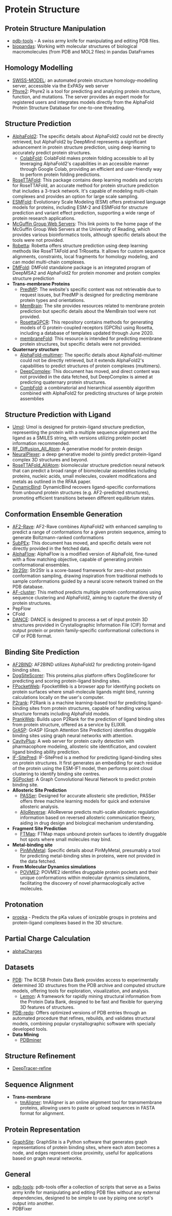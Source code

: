 # Protein Structure

## Protein Structure Manipulation

- [pdb-tools](https://github.com/haddocking/pdb-tools) - A swiss army knife for manipulating and editing PDB files.
- [biopandas](https://biopandas.github.io/biopandas/): Working with molecular structures of biological macromolecules (from PDB and MOL2 files) in pandas DataFrames

## Homology Modelling

- [SWISS-MODEL](http://swissmodel.expasy.org/): an automated protein structure homology-modelling server, accessible via the ExPASy web server
- [Phyre2](http://www.sbg.bio.ic.ac.uk/phyre2/html/page.cgi?id=index): Phyre2 is a tool for predicting and analyzing protein structure, function, and mutations. The server provides an expert mode for registered users and integrates models directly from the AlphaFold Protein Structure Database for one-to-one threading.

## Structure Prediction

- [AlphaFold2](https://alphafold.com/): The specific details about AlphaFold2 could not be directly retrieved, but AlphaFold2 by DeepMind represents a significant advancement in protein structure prediction, using deep learning to accurately predict protein structures.
  - [ColabFold](https://github.com/sokrypton/ColabFold): ColabFold makes protein folding accessible to all by leveraging AlphaFold2's capabilities in an accessible manner through Google Colab, providing an efficient and user-friendly way to perform protein folding predictions.
- [RoseTTAFold](https://github.com/RosettaCommons/RoseTTAFold): This package contains deep learning models and scripts for RoseTTAFold, an accurate method for protein structure prediction that includes a 3-track network. It's capable of modeling multi-chain complexes and provides an option for large scale sampling.
- [ESMFold](https://github.com/facebookresearch/esm): Evolutionary Scale Modeling (ESM) offers pretrained language models for proteins, including ESM-2 and ESMFold for structure prediction and variant effect prediction, supporting a wide range of protein research applications.
- [McGuffin Group Web Servers](https://www.reading.ac.uk/bioinf/index.html): This link points to the home page of the McGuffin Group Web Servers at the University of Reading, which provides various bioinformatics tools, although specific details about the tools were not provided.
- [Robetta](https://robetta.bakerlab.org/): Robetta offers structure prediction using deep learning methods like RoseTTAFold and TrRosetta. It allows for custom sequence alignments, constraints, local fragments for homology modeling, and can model multi-chain complexes.
- [DMFold](https://zhanggroup.org/DMFold/download/): DMFold standalone package is an integrated program of DeepMSA2 and AlphaFold2 for protein monomer and protein complex structure prediction
- **Trans-membrane Proteins**
  - [PredMP](http://www.predmp.com/): The website's specific content was not retrievable due to request issues, but PredMP is designed for predicting membrane protein types and orientations.
  - [MemBrain](http://www.csbio.sjtu.edu.cn/bioinf/MemBrain/): The site provides resources related to membrane protein prediction but specific details about the MemBrain tool were not provided.
  - [RosettaGPCR](https://github.com/benderb1/rosettagpcr): This repository contains methods for generating models of G protein-coupled receptors (GPCRs) using Rosetta, including a database of templates updated through June 2020.
  - [membraneFold](https://ku.biolib.com/MembraneFold/): This resource is intended for predicting membrane protein structures, but specific details were not provided.
- **Quaternary structure**
  - [AlphaFold-multimer](https://github.com/deepmind/alphafold): The specific details about AlphaFold-multimer could not be directly retrieved, but it extends AlphaFold2's capabilities to predict structures of protein complexes (multimers).
  - [DeepComplex](http://tulip.rnet.missouri.edu/deepcomplex/web_index.html): This document has moved, and direct content was not provided in the data fetched, but DeepComplex is aimed at predicting quaternary protein structures.
  - [CombFold](https://lnkd.in/gRVdfaZV): a combinatorial and hierarchical assembly algorithm combined with AlphaFold2 for predicting structures of large protein assemblies

## Structure Prediction with Ligand

- [Umol](https://github.com/patrickbryant1/Umol): Umol is designed for protein-ligand structure prediction, representing the protein with a multiple sequence alignment and the ligand as a SMILES string, with versions utilizing protein pocket information recommended.
- [RF_Diffusion_All_Atom](https://github.com/baker-laboratory/rf_diffusion_all_atom): A generative model for protein design
- [NeuralPlexer](https://github.com/zrqiao/NeuralPLexer): a deep generative model to jointly predict protein-ligand complex 3D structures and beyond.
- [RoseTTAFold_AllAtom](https://github.com/AaronFeller/RoseTTAFold-All-Atom/blob/main/README.md): biomolecular structure prediction neural network that can predict a broad range of biomolecular assemblies including proteins, nucleic acids, small molecules, covalent modifications and metals as outlined in the RFAA paper.
- [DynamicBind](https://github.com/luwei0917/DynamicBind): DynamicBind recovers ligand-specific conformations from unbound protein structures (e.g. AF2-predicted structures), promoting efficient transitions between different equilibrium states.
## Conformation Ensemble Generation

- [AF2-Rave](https://github.com/tiwarylab/alphafold2rave): AF2-Rave combines AlphaFold2 with enhanced sampling to predict a range of conformations for a given protein sequence, aiming to generate Boltzmann-ranked conformations
- [SubPEx](http://durrantlab.com/subpex/): This document has moved, and specific details were not directly provided in the fetched data.
- [AlphaFlow](https://github.com/bjing2016/alphaflow): AlphaFlow is a modified version of AlphaFold, fine-tuned with a flow matching objective, capable of generating protein conformational ensembles.
- [Str2Str](https://github.com/lujiarui/Str2Str): Str2Str is a score-based framework for zero-shot protein conformation sampling, drawing inspiration from traditional methods to sample conformations guided by a neural score network trained on the PDB database.
- [AF-cluster](https://github.com/HWaymentSteele/AF_Cluster): This method predicts multiple protein conformations using sequence clustering and AlphaFold2, aiming to capture the diversity of protein structures.
- PepFlow
- CFold
- [DANCE](https://github.com/PhyloSofS-Team/DANCE): DANCE is designed to process a set of input protein 3D structures provided in Crystallographic Information File (CIF) format and output protein or protein family-specific conformational collections in CIF or PDB format.

## Binding Site Prediction

- [AF2BIND](https://colab.research.google.com/github/sokrypton/af2bind/blob/main/af2bind.ipynb): AF2BIND utilizes AlphaFold2 for predicting protein-ligand binding sites.
- [DogSiteScorer](https://proteins.plus/): This proteins.plus platform offers DogSiteScorer for predicting and scoring protein-ligand binding sites.
- [FPocketWeb](https://durrantlab.pitt.edu/fpocketweb-download/): FpocketWeb is a browser app for identifying pockets on protein surfaces where small-molecule ligands might bind, running calculations locally on the user's computer.
- [P2rank](https://github.com/rdk/p2rank): P2Rank is a machine learning-based tool for predicting ligand-binding sites from protein structures, capable of handling various structure formats including AlphaFold models.
- [PrankWeb](https://prankweb.cz/): Builds upon P2Rank for the prediction of ligand binding sites from protein structure, offered as a service by ELIXIR.
- [GrASP](https://github.com/tiwarylab/GrASP/tree/main): GrASP (Graph Attention Site Prediction) identifies druggable binding sites using graph neural networks with attention.
- [CavityPlus](https://github.com/PKUMDL2017/CavityPlus?tab=readme-ov-file): A web server for protein cavity detection with pharmacophore modeling, allosteric site identification, and covalent ligand binding ability prediction.
- [IF-SitePred](https://github.com/oxpig/binding-sites): IF-SitePred is a method for predicting ligand-binding sites on protein structures. It first generates an embedding for each residue of the protein using the ESM-IF1 model, then performs point cloud clustering to identify binding site centres.
- [SGPocket](https://github.com/KevinCrp/SGPocket): A Graph Convolutional Neural Network to predict protein binding site.
- **Allosteric Site Prediction**
  - [PASSer](https://passer.smu.edu/): Designed for accurate allosteric site prediction, PASSer offers three machine learning models for quick and extensive allosteric analysis.
  - [AlloReverse](http://www.allostery.net/AlloReverse/): AlloReverse predicts multi-scale allosteric regulation information based on reversed allosteric communication theory, aiding in drug design and biological mechanism understanding.
- **Fragment Site Prediction**
  - [FTMap](https://ftmap.bu.edu/show_example.php?example=ace): FTMap maps unbound protein surfaces to identify druggable hot spots where small molecules may bind.
- **Metal-binding site**
  - [PinMyMetal](https://github.com/hhz-lab/PinMyMetal.git): Specific details about PinMyMetal, presumably a tool for predicting metal-binding sites in proteins, were not provided in the data fetched.
- **From Molecular Dynamics simulations**
  - [POVME2](https://durrantlab.pitt.edu/povme2/): POVME2 identifies druggable protein pockets and their unique conformations within molecular dynamics simulations, facilitating the discovery of novel pharmacologically active molecules.

## Protonation

- [propka](https://github.com/jensengroup/propka) - Predicts the pKa values of ionizable groups in proteins and protein-ligand complexes based in the 3D structure.

## Partial Charge Calculation

- [alphaCharges](https://alphacharges.ncbr.muni.cz/)

## Datasets

- [PDB](https://www.rcsb.org/): The RCSB Protein Data Bank provides access to experimentally determined 3D structures from the PDB archive and computed structure models, offering tools for exploration, visualization, and analysis.
  - [Lemon](https://github.com/chopralab/lemon): A framework for rapidly mining structural information from the Protein Data Bank, designed to be fast and flexible for querying 3D features of structures.
- [PDB-redo](https://pdb-redo.eu/): Offers optimized versions of PDB entries through an automated procedure that refines, rebuilds, and validates structural models, combining popular crystallographic software with specially developed tools.
- **Data Mining**
  - [PDBminer](https://github.com/ELELAB/PDBminer)

## Structure Refinement

- [DeepTracer-refine](https://www.semanticscholar.org/paper/Protein-Structure-Refinement-via-DeepTracer-and-Chen-Zia/8eb8e41af63e2b406a253347d1dfcd2185ffba16)

## Sequence Alignment

- **Trans-membrane**
  - [tmAligner](http://skuastk.org/tmaligner/): tmAligner is an online alignment tool for transmembrane proteins, allowing users to paste or upload sequences in FASTA format for alignment.

## Protein Representation

- [GraphSite](https://github.com/shiwentao00/Graphsite): GraphSite is a Python software that generates graph representations of protein binding sites, where each atom becomes a node, and edges represent close proximity, useful for applications based on graph neural networks.

## General

- [pdb-tools](https://github.com/haddocking/pdb-tools): pdb-tools offer a collection of scripts that serve as a Swiss army knife for manipulating and editing PDB files without any external dependencies, designed to be simple to use by piping one script's output into another.
- PDBFixer
